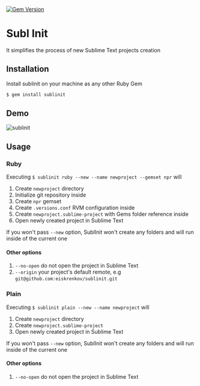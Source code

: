 [![Gem Version](https://badge.fury.io/rb/sublinit.svg)](https://badge.fury.io/rb/sublinit)

# Subl Init
It simplifies the process of new Sublime Text projects creation

## Installation
Install sublinit on your machine as any other Ruby Gem

```sh
$ gem install sublinit
```

## Demo
![sublinit](https://user-images.githubusercontent.com/39211838/128425310-47f89fdd-c1cf-43d3-8ed4-86b13d442902.gif)

## Usage

### Ruby
Executing `$ sublinit ruby --new --name newproject --gemset npr` will

1. Create `newproject` directory
2. Initialize git repository inside
3. Create `npr` gemset
4. Create `.versions.conf` RVM configuration inside
5. Create `newproject.sublime-project` with Gems folder reference inside
6. Open newly created project in Sublime Text

If you won't pass `--new` option, SublInit won't create any folders and will run inside of the current one

#### Other options
1. `--no-open` do not open the project in Sublime Text
2. `--origin` your project's default remote, e.g `git@github.com:eiskrenkov/sublinit.git`

### Plain
Executing `$ sublinit plain --new --name newproject` will

1. Create `newproject` directory
2. Create `newproject.sublime-project`
3. Open newly created project in Sublime Text

If you won't pass `--new` option, SublInit won't create any folders and will run inside of the current one

#### Other options
1. `--no-open` do not open the project in Sublime Text
